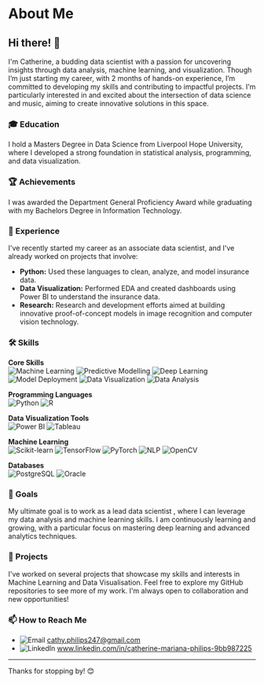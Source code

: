 # About Me

## Hi there! 👋
I'm Catherine, a budding data scientist with a passion for uncovering insights through data analysis, machine learning, and visualization. Though I’m just starting my career, with 2 months of hands-on experience, I’m committed to developing my skills and contributing to impactful projects. I'm particularly interested in and excited about the intersection of data science and music, aiming to create innovative solutions in this space.

### 🎓 Education
I hold a Masters Degree in Data Science from Liverpool Hope University, where I developed a strong foundation in statistical analysis, programming, and data visualization.

### 🏆 Achievements
I was awarded the Department General Proficiency Award while graduating with my Bachelors Degree in Information Technology.

### 💼 Experience
I've recently started my career as an associate data scientist, and I've already worked on projects that involve:

- **Python:** Used these languages to clean, analyze, and model insurance data.
- **Data Visualization:** Performed EDA and created dashboards using Power BI to understand the insurance data.
- **Research:** Research and development efforts aimed at building innovative proof-of-concept models in image recognition and computer vision technology.

### 🛠️ Skills
**Core Skills** <br>
![Machine Learning](https://img.shields.io/badge/Machine_Learning-3776AB?style=for-the-badge&logo=python&logoColor=white)
![Predictive Modelling](https://img.shields.io/badge/Predictive_Modelling-FF6F00?style=for-the-badge&logo=tableau&logoColor=white)
![Deep Learning](https://img.shields.io/badge/Deep_Learning-FF5733?style=for-the-badge&logo=tensorflow&logoColor=white)
![Model Deployment](https://img.shields.io/badge/Model_Deployment-117A65?style=for-the-badge&logo=docker&logoColor=white)
![Data Visualization](https://img.shields.io/badge/Data_Visualization-F2C811?style=for-the-badge&logo=powerbi&logoColor=black)
![Data Analysis](https://img.shields.io/badge/Data_Analysis-007ACC?style=for-the-badge&logo=visualstudio&logoColor=white)

**Programming Languages** <br>
![Python](https://img.shields.io/badge/Python-3776AB?style=for-the-badge&logo=python&logoColor=white)
![R](https://img.shields.io/badge/R-276DC3?style=for-the-badge&logo=r&logoColor=white)

**Data Visualization Tools** <br>
![Power BI](https://img.shields.io/badge/Power_BI-F2C811?style=for-the-badge&logo=powerbi&logoColor=black)
![Tableau](https://img.shields.io/badge/Tableau-E97627?style=for-the-badge&logo=tableau&logoColor=white)
 
**Machine Learning** <br>
![Scikit-learn](https://img.shields.io/badge/Scikit--learn-F7931E?style=for-the-badge&logo=scikit-learn&logoColor=white)
![TensorFlow](https://img.shields.io/badge/TensorFlow-FF6F00?style=for-the-badge&logo=tensorflow&logoColor=white)
![PyTorch](https://img.shields.io/badge/PyTorch-EE4C2C?style=for-the-badge&logo=pytorch&logoColor=white)
![NLP](https://img.shields.io/badge/NLP-3776AB?style=for-the-badge&logo=python&logoColor=white)
![OpenCV](https://img.shields.io/badge/OpenCV-5C3EE8?style=for-the-badge&logo=opencv&logoColor=white)

**Databases** <br>
![PostgreSQL](https://img.shields.io/badge/PostgreSQL-316192?style=for-the-badge&logo=postgresql&logoColor=white)
![Oracle](https://img.shields.io/badge/Oracle-F80000?style=for-the-badge&logo=oracle&logoColor=white)


### 🎯 Goals
My ultimate goal is to work as a lead data scientist , where I can leverage my data analysis and machine learning skills. I am continuously learning and growing, with a particular focus on mastering deep learning and advanced analytics techniques.

### 🌟 Projects
I've worked on several projects that showcase my skills and interests in Machine Learning and Data Visualisation.
Feel free to explore my GitHub repositories to see more of my work. I'm always open to collaboration and new opportunities!

### 📫 How to Reach Me
- ![Email](https://img.shields.io/badge/Email-D14836?style=for-the-badge&logo=gmail&logoColor=white) cathy.philips247@gmail.com
- ![LinkedIn](https://img.shields.io/badge/LinkedIn-0077B5?style=for-the-badge&logo=linkedin&logoColor=white) www.linkedin.com/in/catherine-mariana-philips-9bb987225
  
---

Thanks for stopping by! 😊
